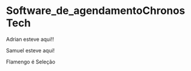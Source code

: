# Software_de_agendamentoChronosTech

Adrian esteve aqui!!

Samuel esteve aqui!

Flamengo é Seleção
